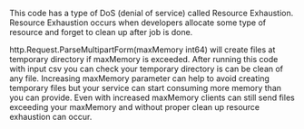 This code has a type of DoS (denial of service) called Resource Exhaustion.
Resource Exhaustion occurs when developers allocate some type of resource and 
forget to clean up after job is done.

http.Request.ParseMultipartForm(maxMemory int64) will create files at temporary 
directory if maxMemory is exceeded. After running this code with input csv you 
can check your temporary directory is can be clean of any file. Increasing 
maxMemory parameter can help to avoid creating temporary files but your service 
can start consuming more memory than you can provide. Even with increased 
maxMemory clients can still send files exceeding your maxMemory and without 
proper clean up resource exhaustion can occur.